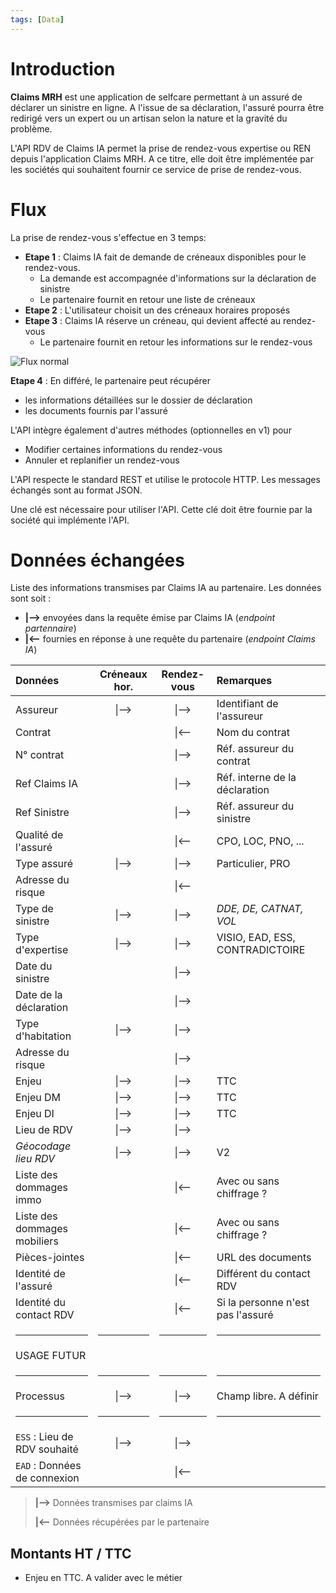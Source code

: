 ```yaml
---
tags: [Data]
---
```


# Introduction

**Claims MRH** est une application de selfcare permettant à un assuré de déclarer un sinistre en ligne.
A l'issue de sa déclaration, l'assuré pourra être redirigé vers un expert ou un artisan selon la nature et la gravité du problème.

L'API RDV de Claims IA permet la prise de rendez-vous expertise ou REN depuis l'application Claims MRH. A ce titre, elle doit être implémentée par les sociétés qui souhaitent fournir ce service de prise de rendez-vous.

# Flux

La prise de rendez-vous s'effectue en 3 temps:

-   **Etape 1** : Claims IA fait de demande de créneaux disponibles pour le rendez-vous.
    -   La demande est accompagnée d'informations sur la déclaration de sinistre
    -   Le partenaire fournit en retour une liste de créneaux
-   **Etape 2** : L'utilisateur choisit un des créneaux horaires proposés
-   **Etape 3** : Claims IA réserve un créneau, qui devient affecté au rendez-vous
    -   Le partenaire fournit en retour les informations sur le rendez-vous

![Flux normal](../assets/images/flux2.png "Flux normal")

**Etape 4** : En différé, le partenaire peut récupérer

-   les informations détaillées sur le dossier de déclaration
-   les documents fournis par l'assuré

L'API intègre également d'autres méthodes (optionnelles en v1) pour

-   Modifier certaines informations du rendez-vous
-   Annuler et replanifier un rendez-vous

L'API respecte le standard REST et utilise le protocole HTTP. Les messages échangés sont au format JSON.

Une clé est nécessaire pour utiliser l'API. Cette clé doit être fournie par la société qui implémente l'API.

# Données échangées

Liste des informations transmises par Claims IA au partenaire.
Les données sont soit :

-   **\|––>** envoyées dans la requête émise par Claims IA (_endpoint partennaire_)
-   **\|&lt;––** fournies en réponse à une requête du partenaire (_endpoint Claims IA_)

| Données                      | Créneaux hor. | Rendez-vous | Remarques                         |
| :--------------------------- | :-----------: | :---------: | :-------------------------------- |
| Assureur                     |     \|––>     |    \|––>    | Identifiant de l'assureur         |
| Contrat                      |               |   \|&lt;––  | Nom du contrat                    |
| N° contrat                   |               |    \|––>    | Réf. assureur du contrat          |
| Ref Claims IA                |               |    \|––>    | Réf. interne de la déclaration    |
| Ref Sinistre                 |               |    \|––>    | Réf. assureur du sinistre         |
| Qualité de l'assuré          |               |   \|&lt;––  | CPO, LOC, PNO, ...                |
| Type assuré                  |     \|-->     |    \|-->    | Particulier, PRO                  |
| Adresse du risque            |               |   \|&lt;––  |                                   |
| Type de sinistre             |     \|––>     |    \|––>    | _DDE, DE, CATNAT, VOL_            |
| Type d'expertise             |     \|––>     |    \|––>    | VISIO, EAD, ESS, CONTRADICTOIRE   |
| Date du sinistre             |               |    \|––>    |                                   |
| Date de la déclaration       |               |    \|––>    |                                   |
| Type d'habitation            |     \|––>     |    \|––>    |                                   |
| Adresse du risque            |               |    \|––>    |                                   |
| Enjeu                        |     \|––>     |    \|––>    | TTC                               |
| Enjeu DM                     |     \|––>     |    \|––>    | TTC                               |
| Enjeu DI                     |     \|––>     |    \|––>    | TTC                               |
| Lieu de RDV                  |     \|––>     |    \|––>    |                                   |
| _Géocodage lieu RDV_         |     \|––>     |    \|––>    | V2                                |
| Liste des dommages immo      |               |   \|&lt;––  | Avec ou sans chiffrage ?          |
| Liste des dommages mobiliers |               |   \|&lt;––  | Avec ou sans chiffrage ?          |
| Pièces-jointes               |               |   \|&lt;––  | URL des documents                 |
| Identité de l'assuré         |               |   \|&lt;––  | Différent du contact RDV          |
| Identité du contact RDV      |               |   \|&lt;––  | Si la personne n'est pas l'assuré |
| <hr>                         |      <hr>     |     <hr>    | <hr>                              |
| USAGE FUTUR                  |               |             |                                   |
| <hr>                         |      <hr>     |     <hr>    | <hr>                              |
| Processus                    |     \|––>     |    \|––>    | Champ libre. A définir            |
| <hr>                         |      <hr>     |     <hr>    | <hr>                              |
| `ESS` : Lieu de RDV souhaité |     \|––>     |    \|––>    |                                   |
| `EAD` : Données de connexion |               |   \|&lt;––  |                                   |

> **\|––>** Données transmises par claims IA
>
> **\|&lt;––** Données récupérées par le partenaire

## Montants HT / TTC

-   Enjeu en TTC. A valider avec le métier
